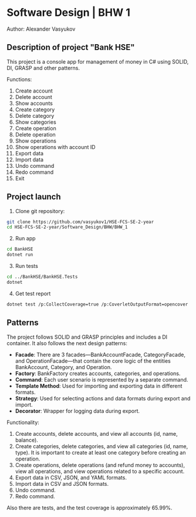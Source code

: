 # Software Design | BHW 1

Author: Alexander Vasyukov

## Description of project "Bank HSE"

This project is a console app for management of money in C# using SOLID, DI, GRASP and other patterns.

Functions:
1. Create account
2. Delete account
3. Show accounts
4. Create category
5. Delete category
6. Show categories
7. Create operation
8. Delete operation
9. Show operations
10. Show operations with account ID
11. Export data
12. Import data
13. Undo command
14. Redo command
0. Exit

## Project launch

1.  Clone git repository:
```bash
git clone https://github.com/vasyukov1/HSE-FCS-SE-2-year
cd HSE-FCS-SE-2-year/Software_Design/BHW/BHW_1
```
2. Run app
```bash
cd BankHSE
dotnet run
```
3. Run tests
```bash
cd ../BankHSE/BankHSE.Tests
dotnet
```
4. Get test report
```bash
dotnet test /p:CollectCoverage=true /p:CoverletOutputFormat=opencover
```

## Patterns

The project follows SOLID and GRASP principles and includes a DI container. It also follows the next design patterns:
- **Facade**: There are 3 facades—BankAccountFacade, CategoryFacade, and OperationFacade—that contain the core logic of the entities BankAccount, Category, and Operation.
- **Factory**: BankFactory creates accounts, categories, and operations.
- **Command**: Each user scenario is represented by a separate command.
- **Template Method**: Used for importing and exporting data in different formats.
- **Strategy**: Used for selecting actions and data formats during export and import.
- **Decorator**: Wrapper for logging data during export.

Functionality:
1. Create accounts, delete accounts, and view all accounts (id, name, balance).
2. Create categories, delete categories, and view all categories (id, name, type). It is important to create at least one category before creating an operation.
3. Create operations, delete operations (and refund money to accounts), view all operations, and view operations related to a specific account.
4. Export data in CSV, JSON, and YAML formats.
5. Import data in CSV and JSON formats.
6. Undo command.
7. Redo command.

Also there are tests, and the test coverage is approximately 65.99%.